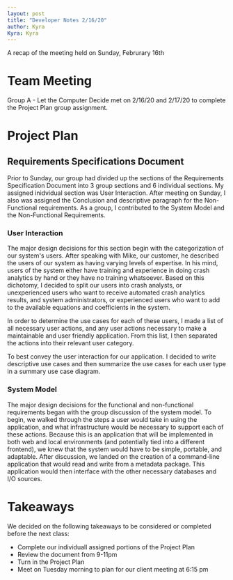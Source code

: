 ```yaml
---
layout: post
title: "Developer Notes 2/16/20"
author: Kyra
Kyra: Kyra
---
```


A recap of the meeting held on Sunday, Februrary 16th

# Team Meeting
Group A - Let the Computer Decide met on 2/16/20 and 2/17/20 to complete the Project Plan group assignment.

# Project Plan

## Requirements Specifications Document
Prior to Sunday, our group had divided up the sections of the Requirements Specification Document into 3 group sections and 6 individual sections. My assigned inidvidual section was User Interaction. After meeting on Sunday, I also was assigned the Conclusion and descriptive paragraph for the Non-Functional requirements. As a group, I contributed to the System Model and the Non-Functional Requirements.

### User Interaction
The major design decisions for this section begin with the categorization of our system's users. After speaking with Mike, our customer, he described the users of our system as having varying levels of expertise. In his mind, users of the system either have training and experience in doing crash analytics by hand or they have no training whatsoever. Based on this dichotomy, I decided to split our users into crash analysts, or unexperienced users who want to receive automated crash analytics results, and system administrators, or experienced users who want to add to the available equations and coefficients in the system.

In order to determine the use cases for each of these users, I made a list of all necessary user actions, and any user actions necessary to make a maintainable and user friendly application. From this list, I then separated the actions into their relevant user category.

To best convey the user interaction for our application. I decided to write descriptive use cases and then summarize the use cases for each user type in a summary use case diagram.

### System Model
The major design decisions for the functional and non-functional requirements began with the group discussion of the system model. To begin, we walked through the steps a user would take in using the application, and what infrastructure would be necessary to support each of these actions. Because this is an application that will be implemented in both web and local environments (and potentially tied into a different frontend), we knew that the system would have to be simple, portable, and adaptable. After discussion, we landed on the creation of a command-line application that would read and write from a metadata package. This application would then interface with the other necessary databases and I/O sources.

# Takeaways
We decided on the following takeaways to be considered or completed before the next class:
* Complete our individuall assigned portions of the Project Plan
* Review the document from 9-11pm
* Turn in the Project Plan
* Meet on Tuesday morning to plan for our client meeting at 6:15 pm

